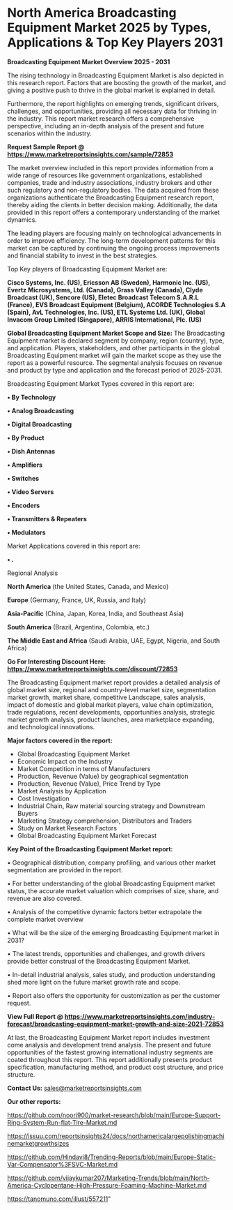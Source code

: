 # North America Broadcasting Equipment Market 2025 by Types, Applications & Top Key Players 2031

<Strong> Broadcasting Equipment Market Overview 2025 - 2031</strong>

The rising technology in Broadcasting Equipment Market is also depicted in this research report. Factors that are boosting the growth of the market, and giving a positive push to thrive in the global market is explained in detail.

Furthermore, the report highlights on emerging trends, significant drivers, challenges, and opportunities, providing all necessary data for thriving in the industry. This report market research offers a comprehensive perspective, including an in-depth analysis of the present and future scenarios within the industry.

<strong>Request Sample Report @ <a href=https://www.marketreportsinsights.com/sample/72853>https://www.marketreportsinsights.com/sample/72853</a></strong>

The market overview included in this report provides information from a wide range of resources like government organizations, established companies, trade and industry associations, industry brokers and other such regulatory and non-regulatory bodies. The data acquired from these organizations authenticate the Broadcasting Equipment research report, thereby aiding the clients in better decision making. Additionally, the data provided in this report offers a contemporary understanding of the market dynamics.

The leading players are focusing mainly on technological advancements in order to improve efficiency. The long-term development patterns for this market can be captured by continuing the ongoing process improvements and financial stability to invest in the best strategies.

Top Key players of Broadcasting Equipment Market are:

<strong>Cisco Systems, Inc. (US), Ericsson AB (Sweden), Harmonic Inc. (US), Evertz Microsystems, Ltd. (Canada), Grass Valley (Canada), Clyde Broadcast (UK), Sencore (US), Eletec Broadcast Telecom S.A.R.L (France), EVS Broadcast Equipment (Belgium), ACORDE Technologies S.A (Spain), AvL Technologies, Inc. (US), ETL Systems Ltd. (UK), Global Invacom Group Limited (Singapore), ARRIS International, Plc. (US)</strong>

<strong><b>Global Broadcasting Equipment Market Scope and Size:</b></strong>
The Broadcasting Equipment market is declared segment by company, region (country), type, and application. Players, stakeholders, and other participants in the global Broadcasting Equipment market will gain the market scope as they use the report as a powerful resource. The segmental analysis focuses on revenue and product by type and application and the forecast period of 2025-2031.

Broadcasting Equipment Market Types covered in this report are:

<strong>• By Technology

• Analog Broadcasting

• Digital Broadcasting

• By Product

• Dish Antennas

• Amplifiers

• Switches

• Video Servers

• Encoders

• Transmitters & Repeaters

• Modulators</strong>

Market Applications covered in this report are:

<strong>• .</strong> 

Regional Analysis

<strong>North America</strong> (the United States, Canada, and Mexico)

<strong>Europe</strong> (Germany, France, UK, Russia, and Italy)

<strong>Asia-Pacific</strong> (China, Japan, Korea, India, and Southeast Asia)

<strong>South America</strong> (Brazil, Argentina, Colombia, etc.)

<strong>The Middle East and Africa</strong> (Saudi Arabia, UAE, Egypt, Nigeria, and South Africa)

<strong>Go For Interesting Discount Here: <a href=https://www.marketreportsinsights.com/discount/72853>https://www.marketreportsinsights.com/discount/72853</a></strong>

The Broadcasting Equipment market report provides a detailed analysis of global market size, regional and country-level market size, segmentation market growth, market share, competitive Landscape, sales analysis, impact of domestic and global market players, value chain optimization, trade regulations, recent developments, opportunities analysis, strategic market growth analysis, product launches, area marketplace expanding, and technological innovations.

<strong><b>Major factors covered in the report:</b></strong>
<ul>
  <li>Global Broadcasting Equipment Market </li>
  <li>Economic Impact on the Industry</li>
  <li>Market Competition in terms of Manufacturers</li>
  <li>Production, Revenue (Value) by geographical segmentation</li>
  <li>Production, Revenue (Value), Price Trend by Type</li>
  <li>Market Analysis by Application</li>
  <li>Cost Investigation</li>
  <li>Industrial Chain, Raw material sourcing strategy and Downstream Buyers</li>
  <li>Marketing Strategy comprehension, Distributors and Traders</li>
  <li>Study on Market Research Factors</li>
  <li>Global Broadcasting Equipment Market Forecast</li>
</ul>

<strong><b>Key Point of the Broadcasting Equipment Market report:</b></strong>

• Geographical distribution, company profiling, and various other market segmentation are provided in the report.

• For better understanding of the global Broadcasting Equipment market status, the accurate market valuation which comprises of size, share, and revenue are also covered.

• Analysis of the competitive dynamic factors better extrapolate the complete market overview

• What will be the size of the emerging Broadcasting Equipment market in 2031?

• The latest trends, opportunities and challenges, and growth drivers provide better construal of the Broadcasting Equipment Market.

• In-detail industrial analysis, sales study, and production understanding shed more light on the future market growth rate and scope.

• Report also offers the opportunity for customization as per the customer request.

<strong><b>View Full Report @ <a href=https://www.marketreportsinsights.com/industry-forecast/broadcasting-equipment-market-growth-and-size-2021-72853>https://www.marketreportsinsights.com/industry-forecast/broadcasting-equipment-market-growth-and-size-2021-72853</a></b></strong>


At last, the Broadcasting Equipment Market report includes investment come analysis and development trend analysis. The present and future opportunities of the fastest growing international industry segments are coated throughout this report. This report additionally presents product specification, manufacturing method, and product cost structure, and price structure.

<strong>Contact Us:</strong>
sales@marketreportsinsights.com

<strong>Our other reports:</strong>

<a href=https://github.com/noori900/market-research/blob/main/Europe-Support-Ring-System-Run-flat-Tire-Market.md>https://github.com/noori900/market-research/blob/main/Europe-Support-Ring-System-Run-flat-Tire-Market.md</a>

<a href=https://issuu.com/reportsinsights24/docs/northamericalargepolishingmachinemarketgrowthsizes>https://issuu.com/reportsinsights24/docs/northamericalargepolishingmachinemarketgrowthsizes</a>

<a href=https://github.com/Hindavi8/Trending-Reports/blob/main/Europe-Static-Var-Compensator%3FSVC-Market.md>https://github.com/Hindavi8/Trending-Reports/blob/main/Europe-Static-Var-Compensator%3FSVC-Market.md</a>

<a href=https://github.com/vijaykumar207/Marketing-Trends/blob/main/North-America-Cyclopentane-High-Pressure-Foaming-Machine-Market.md>https://github.com/vijaykumar207/Marketing-Trends/blob/main/North-America-Cyclopentane-High-Pressure-Foaming-Machine-Market.md</a>

<a href=https://tanomuno.com/illust/557211>https://tanomuno.com/illust/557211</a>"
